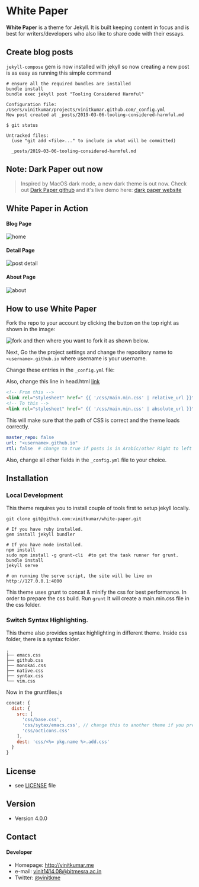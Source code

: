 # White Paper

**White Paper** is a theme for Jekyll. It is built keeping content in focus and is best for writers/developers who also like to share code with their essays.

## Create blog posts

`jekyll-compose` gem is now installed with jekyll so now creating a new post is as easy as running this simple command

```
# ensure all the required bundles are installed
bundle install
bundle exec jekyll post "Tooling Considered Harmful"

Configuration file: /Users/vinitkumar/projects/vinitkumar.github.com/_config.yml
New post created at _posts/2019-03-06-tooling-considered-harmful.md

$ git status

Untracked files:
  (use "git add <file>..." to include in what will be committed)

  _posts/2019-03-06-tooling-considered-harmful.md
```

## Note: Dark Paper out now

> Inspired by MacOS dark mode, a new dark theme is out now. Check out [Dark Paper github](https://github.com/vinitkumar/dark-paper) and it's live demo here: [dark paper website](https://vinitkumar.me/dark-paper)

## White Paper in Action

#### Blog Page

![home](https://cldup.com/_wW4XyaFRp.png)

#### Detail Page

![post detail](https://cldup.com/4JownXxgqT-3000x3000.png)

#### About Page

![about](https://cldup.com/oIZoELPfCO.png)


## How to use White Paper

Fork the repo to your account by clicking the button on the top right as shown in the image:

![fork](https://cldup.com/vOF0oaUkh5-3000x3000.png) and then where you want to fork it as shown below.

Next, Go the the project settings and change the repository name to `<username>.github.io` where username is your username.

Change these entries in the `_config.yml` file:

Also, change this line in head.html [link](https://github.com/vinitkumar/white-paper/blob/9ad021a8f94c6240351bd57eda301b5f207e554e/_includes/head.html#L28)

```html
<!-- From this -->
<link rel="stylesheet" href=" {{ '/css/main.min.css' | relative_url }}" type="text/css" />
<!-- To this -->
<link rel="stylesheet" href=" {{ '/css/main.min.css' | absolute_url }}" type="text/css" />

```


This will make sure that the path of CSS is correct and the theme loads correctly.

```yml
master_repo: false
url: "<username>.github.io"
rtl: false  # change to true if posts is in Arabic/other Right to left language.
```
Also, change all other fields in the `_config.yml` file to your choice.

## Installation

### Local Development

This theme requires you to install couple of tools first to setup jekyll locally.

```$
git clone git@github.com:vinitkumar/white-paper.git

# If you have ruby installed.
gem install jekyll bundler

# If you have node installed.
npm install
sudo npm install -g grunt-cli  #to get the task runner for grunt.
bundle install
jekyll serve

# on running the serve script, the site will be live on
http://127.0.0.1:4000
```
This theme uses grunt to concat & minify the css for best performance. In order to prepare the css build. Run `grunt`
It will create a main.min.css file in the css folder.

### Switch Syntax Highlighting.

This theme also provides syntax highlighting in different theme. Inside css folder, there is a syntax folder.

```$
.
├── emacs.css
├── github.css
├── monokai.css
├── native.css
├── syntax.css
└── vim.css

```

Now in the gruntfiles.js

```js
concat: {
  dist: {
    src: [
      'css/base.css',
      'css/sytax/emacs.css', // change this to another theme if you prefer, like vim.css and run grunt
      'css/octicons.css'
    ],
    dest: 'css/<%= pkg.name %>.add.css'
  }
}
```

## License
* see [LICENSE](https://github.com/vinitkumar/white-paper/blob/gh-pages/LICENSE) file

## Version
* Version 4.0.0

## Contact
#### Developer

* Homepage: http://vinitkumar.me
* e-mail: vinit1414.08@bitmesra.ac.in
* Twitter: [@vinitkme](https://twitter.com/vinitkme "vinitkme on twitter")
